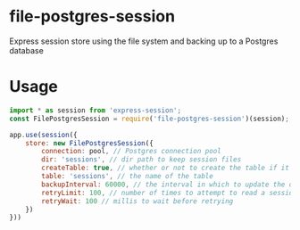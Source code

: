 # file-postgres-session
Express session store using the file system and backing up to a Postgres database

# Usage
```javascript
import * as session from 'express-session';
const FilePostgresSession = require('file-postgres-session')(session);

app.use(session({
    store: new FilePostgresSession({
        connection: pool, // Postgres connection pool
        dir: 'sessions', // dir path to keep session files
        createTable: true, // whether or not to create the table if it doesn not exist
        table: 'sessions', // the name of the table
        backupInterval: 60000, // the interval in which to update the database, in millis
        retryLimit: 100, // number of times to attempt to read a session before failure, negative for infinite
        retryWait: 100 // millis to wait before retrying
    })
}))
```

